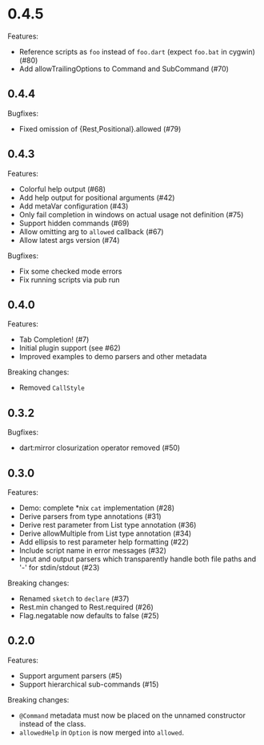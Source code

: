 # 0.4.5

Features:

  - Reference scripts as `foo` instead of `foo.dart` (expect `foo.bat` in cygwin) (#80)
  - Add allowTrailingOptions to Command and SubCommand (#70)

## 0.4.4

Bugfixes:

  - Fixed omission of {Rest,Positional}.allowed (#79)

## 0.4.3

Features:

  - Colorful help output (#68)
  - Add help output for positional arguments (#42)
  - Add metaVar configuration (#43)
  - Only fail completion in windows on actual usage not definition (#75)
  - Support hidden commands (#69)
  - Allow omitting arg to `allowed` callback (#67)
  - Allow latest args version (#74)

Bugfixes:

  - Fix some checked mode errors
  - Fix running scripts via pub run

## 0.4.0

Features:

  - Tab Completion! (#7)
  - Initial plugin support (see #62)
  - Improved examples to demo parsers and other metadata
  
Breaking changes:

  - Removed `CallStyle`

## 0.3.2

Bugfixes:

  - dart:mirror closurization operator removed (#50)

## 0.3.0

Features:

  - Demo: complete *nix `cat` implementation (#28)
  - Derive parsers from type annotations (#31)
  - Derive rest parameter from List type annotation (#36)
  - Derive allowMultiple from List type annotation (#34)
  - Add ellipsis to rest parameter help formatting (#22)
  - Include script name in error messages (#32)
  - Input and output parsers which transparently handle both file paths and '-' 
    for stdin/stdout (#23)
  
Breaking changes:

  - Renamed `sketch` to `declare` (#37)
  - Rest.min changed to Rest.required (#26)
  - Flag.negatable now defaults to false (#25)

## 0.2.0

Features:

  - Support argument parsers (#5)
  - Support hierarchical sub-commands (#15)

Breaking changes:

  - `@Command` metadata must now be placed on the unnamed constructor instead 
    of the class.
  - `allowedHelp` in `Option` is now merged into `allowed`.
  